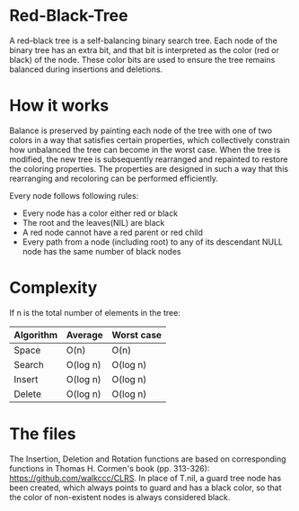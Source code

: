 # Red-Black-Tree

A red–black tree is a self-balancing binary search tree. Each node of the binary tree has an extra bit, and that bit is interpreted as the color (red or black) of the node. These color bits are used to ensure the tree remains balanced during insertions and deletions.

# How it works

Balance is preserved by painting each node of the tree with one of two colors in a way that satisfies certain properties, which collectively constrain how unbalanced the tree can become in the worst case. When the tree is modified, the new tree is subsequently rearranged and repainted to restore the coloring properties. The properties are designed in such a way that this rearranging and recoloring can be performed efficiently.

Every node follows following rules:
* Every node has a color either red or black
* The root and the leaves(NIL) are black
* A red node cannot have a red parent or red child
* Every path from a node (including root) to any of its descendant NULL node has the same number of black nodes

# Complexity

If n is the total number of elements in the tree:
 
 Algorithm  | Average | Worst case
 ---------- | ------- | ----------
  Space		   | O(n)	    |O(n)
  Search	   |	O(log n)	|O(log n)
  Insert	  	| O(log n)	|O(log n)
  Delete	  	| O(log n)	|O(log n)
  
  # The files
  
  The Insertion, Deletion and Rotation functions are based on
corresponding functions in Thomas H. Cormen's book (pp. 313-326):
https://github.com/walkccc/CLRS.
In place of T.nil, a guard tree node has been created, which always points to
guard and has a black color, so that the color of non-existent nodes is always considered
black.
